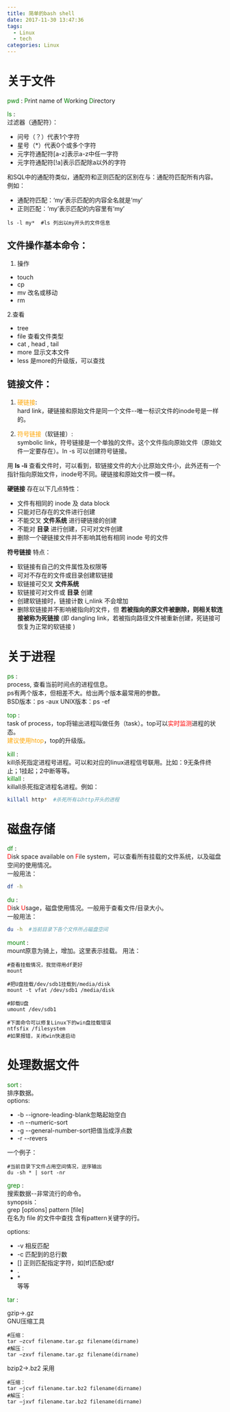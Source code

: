 ```yaml
---
title: 简单的bash shell
date: 2017-11-30 13:47:36
tags:
  - Linux
  - tech
categories: Linux
---
```


# 关于文件
<font color=green>pwd </font>: <font color=green>P</font>rint name of <font color=green>W</font>orking <font color=green>D</font>irectory

<font color=green>ls </font>:   
过滤器（通配符）：
- 问号（？）代表1个字符
- 星号（\*）代表0个或多个字符
- 元字符通配符[a-z]表示a-z中任一字符
- 元字符通配符[!a]表示匹配除a以外的字符

和SQL中的通配符类似，通配符和正则匹配的区别在与：通配符匹配所有内容。  
例如：
- 通配符匹配：‘my’表示匹配的内容全名就是‘my’
- 正则匹配：‘my’表示匹配的内容里有‘my’

```shell
ls -l my*  #ls 列出以my开头的文件信息
```

## 文件操作基本命令：
1. 操作
- touch
- cp
- mv 改名或移动
- rm

2.查看
- tree
- file 查看文件类型
- cat , head , tail
- more 显示文本文件
- less 是more的升级版，可以查找


## 链接文件：  
1. <font color=orange>硬链接</font>:  
hard link，硬链接和原始文件是同一个文件--唯一标识文件的inode号是一样的。

2. <font color=orange>符号链接</font>（软链接）:  
symbolic link，符号链接是一个单独的文件。这个文件指向原始文件（原始文件一定要存在）。ln -s 可以创建符号链接。

用 __ls -li__ 查看文件时，可以看到，软链接文件的大小比原始文件小，此外还有一个指针指向原始文件，inode号不同。硬链接和原始文件一模一样。  

**硬链接** 存在以下几点特性：  
* 文件有相同的 inode 及 data block  
* 只能对已存在的文件进行创建
* 不能交叉 **文件系统** 进行硬链接的创建
* 不能对 **目录** 进行创建，只可对文件创建
* 删除一个硬链接文件并不影响其他有相同 inode 号的文件

**符号链接** 特点：   
* 软链接有自己的文件属性及权限等
* 可对不存在的文件或目录创建软链接
* 软链接可交叉 **文件系统**
* 软链接可对文件或 **目录** 创建
* 创建软链接时，链接计数 i_nlink 不会增加
* 删除软链接并不影响被指向的文件，但 **若被指向的原文件被删除，则相关软连接被称为死链接** (即 dangling link，若被指向路径文件被重新创建，死链接可恢复为正常的软链接 )

# 关于进程
<font color=green>ps  </font>:  
process, 查看当前时间点的进程信息。  
ps有两个版本，但相差不大。给出两个版本最常用的参数。  
BSD版本：ps -aux
UNIX版本：ps -ef

<font color=green>top  </font>:  
task of process，top将输出进程叫做任务（task）。top可以<font color=red>实时监测</font>进程的状态。  
<font color=orange>建议使用htop</font>，top的升级版。

<font color=green>kill  </font>:  
kill杀死指定进程号进程。可以和对应的linux进程信号联用。比如：9无条件终止；1挂起；2中断等等。  
<font color=green>killall  </font>:  
killall杀死指定进程名进程。例如：  
```sh
killall http*  #杀死所有以http开头的进程
```

# 磁盘存储

<font color=green>df  </font>:  
<font color=red>D</font>isk space available on <font color=red>F</font>ile system，可以查看所有挂载的文件系统，以及磁盘空间的使用情况。  
一般用法：
```sh
df -h  
```

<font color=green>du  </font>:  
<font color=red>D</font>isk <font color=red>U</font>sage，磁盘使用情况。一般用于查看文件/目录大小。  
一般用法：
```sh
du -h  #当前目录下各个文件所占磁盘空间
```

<font color=green>mount  </font>:  
mount原意为骑上，增加。这里表示挂载。
用法：
```shell
#查看挂载情况，我觉得用df更好
mount  

#把U盘挂载/dev/sdb1挂载到/media/disk
mount -t vfat /dev/sdb1 /media/disk

#卸载U盘
umount /dev/sdb1

#下面命令可以修复Linux下的win盘挂载错误
ntfsfix /filesystem
#如果报错，关闭win快速启动
```

# 处理数据文件

<font color=green>sort  </font>:  
排序数据。  
options:
- -b  --ignore-leading-blank忽略起始空白
- -n  --numeric-sort
- -g  --general-number-sort把值当成浮点数
- -r  --revers

一个例子：
```shell
#当前目录下文件占用空间情况，逆序输出
du -sh * | sort -nr
```

<font color=green>grep  </font>:  
搜索数据--非常流行的命令。  
synopsis：  
  grep [options] pattern [file]  
  在名为 file 的文件中查找 含有pattern关键字的行。

options:

 - -v 相反匹配
 - -c 匹配到的总行数
 - [] 正则匹配指定字符，如[tf]匹配t或f
 - .
 - \*  
  等等

<font color=green>tar  </font>:  

gzip->.gz  
GNU压缩工具
```shell
#压缩：
tar –zcvf filename.tar.gz filename(dirname)
#解压：
tar –zxvf filename.tar.gz filename(dirname)
```
bzip2->.bz2
采用
```shell
#压缩：
tar –jcvf filename.tar.bz2 filename(dirname)
#解压：
tar –jxvf filename.tar.bz2 filename(dirname)
```
